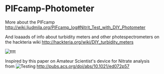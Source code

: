 # PIFcamp-Photometer
More about the PIFcamp
http://wiki.ljudmila.org/PIFcamp_log#Nitrit_Test_with_DIY_Photometer

And loaaads of info about turbidity meters and other photespectrometers on the hackteria wiki
http://hackteria.org/wiki/DIY_turbidity_meters

![tttt](http://wiki.ljudmila.org/images/a/ad/Dusjagr_pifCamp_Nitrite_DIY-Photometer.jpg)

Inspired by this paper on Amateur Scientist's device for Nitrate analysis from 
![Testing](http://hackteria.org/wiki/images/b/be/Amateur_photometer.png)
http://pubs.acs.org/doi/abs/10.1021/ed072p57



